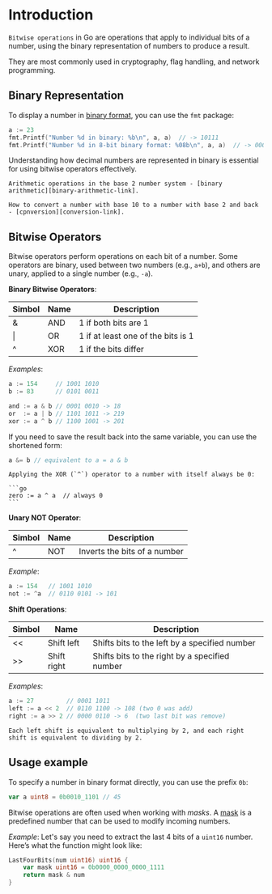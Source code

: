 # Introduction

`Bitwise operations` in Go are operations that apply to individual bits of a number, using the binary representation of numbers to produce a result.

They are most commonly used in cryptography, flag handling, and network programming.

## Binary Representation

To display a number in [binary format][binary-format-link], you can use the `fmt` package:

```go
a := 23
fmt.Printf("Number %d in binary: %b\n", a, a)  // -> 10111
fmt.Printf("Number %d in 8-bit binary format: %08b\n", a, a)  // -> 0001 0111
```

Understanding how decimal numbers are represented in binary is essential for using bitwise operators effectively.

~~~~exercism/advanced
Arithmetic operations in the base 2 number system - [binary arithmetic][binary-arithmetic-link].

How to convert a number with base 10 to a number with base 2 and back - [cpnversion][conversion-link].
~~~~

## Bitwise Operators

Bitwise operators perform operations on each bit of a number. Some operators are binary, used between two numbers (e.g., `a+b`), and others are unary, applied to a single number (e.g., `-a`).

__Binary Bitwise Operators__:

| Simbol | Name | Description |
|--------|------|-------------|
|&       |AND   |1 if both bits are 1|
|\|      |OR    |1 if at least one of the bits is 1|
|^       |XOR   |1 if the bits differ|

_Examples_:

```go
a := 154     // 1001 1010
b := 83      // 0101 0011

and := a & b // 0001 0010 -> 18
or  := a | b // 1101 1011 -> 219
xor := a ^ b // 1100 1001 -> 201
```

If you need to save the result back into the same variable, you can use the shortened form:

```go
a &= b // equivalent to a = a & b
```

~~~~exercism/note
Applying the XOR (`^`) operator to a number with itself always be 0:

```go
zero := a ^ a  // always 0
```
~~~~

__Unary NOT Operator__:

| Simbol | Name | Description |
|--------|------|-------------|
|^       |NOT   |Inverts the bits of a number|

_Example_:

```go
a := 154   // 1001 1010
not := ^a  // 0110 0101 -> 101
```

__Shift Operations__:

| Simbol | Name | Description |
|--------|------|-------------|
|<<|Shift left  |Shifts bits to the left by a specified number |
|>>|Shift right |Shifts bits to the right by a specified number|

_Examples_:

```go
a := 27         // 0001 1011
left := a << 2  // 0110 1100 -> 108 (two 0 was add)
right := a >> 2 // 0000 0110 -> 6  (two last bit was remove)
```

~~~~exercism/note
Each left shift is equivalent to multiplying by 2, and each right shift is equivalent to dividing by 2.
~~~~

## Usage example

To specify a number in binary format directly, you can use the prefix `0b`:

```go
var a uint8 = 0b0010_1101 // 45
```

Bitwise operations are often used when working with _masks_.
A [mask][mask-link] is a predefined number that can be used to modify incoming numbers.

_Example_: Let's say you need to extract the last 4 bits of a `uint16` number.
Here’s what the function might look like:

```go
LastFourBits(num uint16) uint16 {
    var mask uint16 = 0b0000_0000_0000_1111
    return mask & num
}
```

[binary-format-link]: https://en.wikipedia.org/wiki/Binary_number#Representation
[binary-arithmetic-link]: https://en.wikipedia.org/wiki/Binary_number#Binary_arithmetic
[conversion-link]: https://en.wikipedia.org/wiki/Binary_number#Conversion_to_and_from_other_numeral_systems
[mask-link]: https://en.wikipedia.org/wiki/Mask_(computing)
